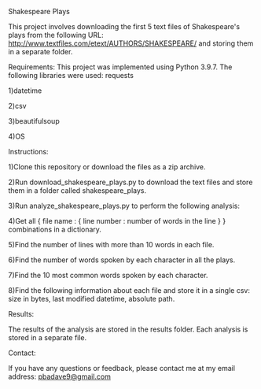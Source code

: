 Shakespeare Plays

This project involves downloading the first 5 text files of Shakespeare's plays from the following URL: http://www.textfiles.com/etext/AUTHORS/SHAKESPEARE/ and storing them in a separate folder.

Requirements:
This project was implemented using Python 3.9.7. The following libraries were used:
requests

1)datetime

2)csv

3)beautifulsoup

4)OS

Instructions:

1)Clone this repository or download the files as a zip archive.

2)Run download_shakespeare_plays.py to download the text files and store them in a folder called shakespeare_plays.

3)Run analyze_shakespeare_plays.py to perform the following analysis:

4)Get all { file name : { line number : number of words in the line } } combinations in a dictionary.

5)Find the number of lines with more than 10 words in each file.

6)Find the number of words spoken by each character in all the plays.

7)Find the 10 most common words spoken by each character.

8)Find the following information about each file and store it in a single csv: size in bytes, last modified datetime, absolute path.

Results:

The results of the analysis are stored in the results folder. Each analysis is stored in a separate file.

Contact:

If you have any questions or feedback, please contact me at my email address: pbadave9@gmail.com
